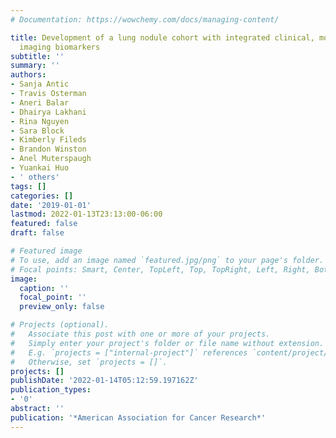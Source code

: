 ```yaml
---
# Documentation: https://wowchemy.com/docs/managing-content/

title: Development of a lung nodule cohort with integrated clinical, molecular and
  imaging biomarkers
subtitle: ''
summary: ''
authors:
- Sanja Antic
- Travis Osterman
- Aneri Balar
- Dhairya Lakhani
- Rina Nguyen
- Sara Block
- Kimberly Fileds
- Brandon Winston
- Anel Muterspaugh
- Yuankai Huo
- ' others'
tags: []
categories: []
date: '2019-01-01'
lastmod: 2022-01-13T23:13:00-06:00
featured: false
draft: false

# Featured image
# To use, add an image named `featured.jpg/png` to your page's folder.
# Focal points: Smart, Center, TopLeft, Top, TopRight, Left, Right, BottomLeft, Bottom, BottomRight.
image:
  caption: ''
  focal_point: ''
  preview_only: false

# Projects (optional).
#   Associate this post with one or more of your projects.
#   Simply enter your project's folder or file name without extension.
#   E.g. `projects = ["internal-project"]` references `content/project/deep-learning/index.md`.
#   Otherwise, set `projects = []`.
projects: []
publishDate: '2022-01-14T05:12:59.197162Z'
publication_types:
- '0'
abstract: ''
publication: '*American Association for Cancer Research*'
---
```

